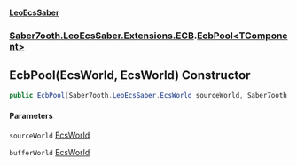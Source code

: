 #### [LeoEcsSaber](index.md 'index')
### [Saber7ooth.LeoEcsSaber.Extensions.ECB](Saber7ooth.LeoEcsSaber.Extensions.ECB.md 'Saber7ooth.LeoEcsSaber.Extensions.ECB').[EcbPool&lt;TComponent&gt;](EcbPool_TComponent_.md 'Saber7ooth.LeoEcsSaber.Extensions.ECB.EcbPool<TComponent>')

## EcbPool(EcsWorld, EcsWorld) Constructor

```csharp
public EcbPool(Saber7ooth.LeoEcsSaber.EcsWorld sourceWorld, Saber7ooth.LeoEcsSaber.EcsWorld bufferWorld);
```
#### Parameters

<a name='Saber7ooth.LeoEcsSaber.Extensions.ECB.EcbPool_TComponent_.EcbPool(Saber7ooth.LeoEcsSaber.EcsWorld,Saber7ooth.LeoEcsSaber.EcsWorld).sourceWorld'></a>

`sourceWorld` [EcsWorld](EcsWorld.md 'Saber7ooth.LeoEcsSaber.EcsWorld')

<a name='Saber7ooth.LeoEcsSaber.Extensions.ECB.EcbPool_TComponent_.EcbPool(Saber7ooth.LeoEcsSaber.EcsWorld,Saber7ooth.LeoEcsSaber.EcsWorld).bufferWorld'></a>

`bufferWorld` [EcsWorld](EcsWorld.md 'Saber7ooth.LeoEcsSaber.EcsWorld')